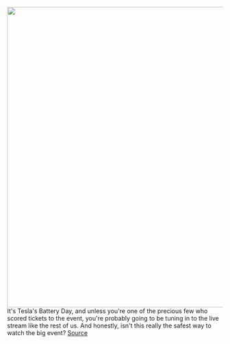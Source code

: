 <img src='https://cdn.vox-cdn.com/thumbor/y8SPnHnX7KvDis04G7GWaAlncl0=/0x0:2040x1360/1200x800/filters:focal(857x517:1183x843)/cdn.vox-cdn.com/uploads/chorus_image/image/67448848/acastro_180524_1777_tesla_0002.0.jpg' width='700px' /><br/>
It's Tesla's Battery Day, and unless you're one of the precious few who scored tickets to the event, you're probably going to be tuning in to the live stream like the rest of us. And honestly, isn't this really the safest way to watch the big event?
<a href='https://www.theverge.com/2020/9/22/21449156/tesla-battery-day-event-watch-how-to-live-stream-start-time'> Source <a/>